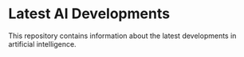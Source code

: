 # Latest AI Developments

This repository contains information about the latest developments in artificial intelligence.